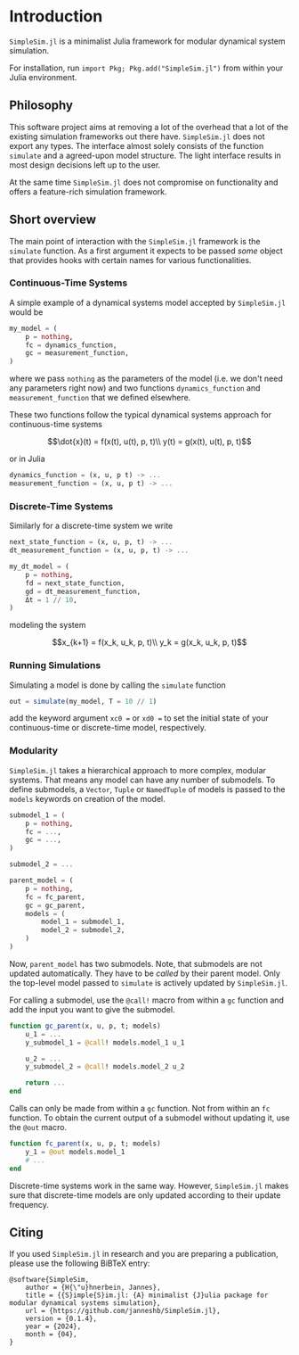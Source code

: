 # Introduction

`SimpleSim.jl` is a minimalist Julia framework for modular dynamical system simulation.

For installation, run `import Pkg; Pkg.add("SimpleSim.jl")` from within your Julia environment.

## Philosophy

This software project aims at removing a lot of the overhead that a lot of the existing simulation frameworks out there have.
`SimpleSim.jl` does not export any types. The interface almost solely consists of the function `simulate` and a agreed-upon model structure.
The light interface results in most design decisions left up to the user.

At the same time `SimpleSim.jl` does not compromise on functionality and offers a feature-rich simulation framework.

## Short overview

The main point of interaction with the `SimpleSim.jl` framework is the `simulate` function. As a first argument it expects to be passed _some_ object that provides hooks with certain names for various functionalities.

### Continuous-Time Systems

A simple example of a dynamical systems model accepted by `SimpleSim.jl` would be

```julia
my_model = (
    p = nothing,
    fc = dynamics_function,
    gc = measurement_function,
)
```
where we pass `nothing` as the parameters of the model (i.e. we don't need any parameters right now) and two functions `dynamics_function` and `measurement_function` that we defined elsewhere.

These two functions follow the typical dynamical systems approach for continuous-time systems

```math
\dot{x}(t) = f(x(t), u(t), p, t)\\
y(t) = g(x(t), u(t), p, t)
```

or in Julia

```julia
dynamics_function = (x, u, p t) -> ...
measurement_function = (x, u, p t) -> ...
```

### Discrete-Time Systems

Similarly for a discrete-time system we write

```julia
next_state_function = (x, u, p, t) -> ...
dt_measurement_function = (x, u, p, t) -> ...

my_dt_model = (
    p = nothing,
    fd = next_state_function,
    gd = dt_measurement_function,
    Δt = 1 // 10,
)
```

modeling the system

```math
x_{k+1} = f(x_k, u_k, p, t)\\
y_k = g(x_k, u_k, p, t)
```

### Running Simulations

Simulating a model is done by calling the `simulate` function

```julia
out = simulate(my_model, T = 10 // 1)
```

add the keyword argument `xc0 =` or `xd0 =` to set the initial state of your continuous-time or discrete-time model, respectively.

### Modularity

`SimpleSim.jl` takes a hierarchical approach to more complex, modular systems. That means any model can have any number of submodels. To define submodels, a `Vector`, `Tuple` or `NamedTuple` of models is passed to the `models` keywords on creation of the model.

```julia
submodel_1 = (
    p = nothing,
    fc = ...,
    gc = ...,
)

submodel_2 = ...

parent_model = (
    p = nothing,
    fc = fc_parent,
    gc = gc_parent,
    models = (
        model_1 = submodel_1,
        model_2 = submodel_2,
    )
)
```

Now, `parent_model` has two submodels. Note, that submodels are not updated automatically. They have to be _called_ by their parent model. Only the top-level model passed to `simulate` is actively updated by `SimpleSim.jl`.

For calling a submodel, use the `@call!` macro from within a `gc` function and add the input you want to give the submodel.

```julia
function gc_parent(x, u, p, t; models)
    u_1 = ...
    y_submodel_1 = @call! models.model_1 u_1

    u_2 = ...
    y_submodel_2 = @call! models.model_2 u_2

    return ...
end
```

Calls can only be made from within a `gc` function. Not from within an `fc` function. To obtain the current output of a submodel without updating it, use the `@out` macro.

```julia
function fc_parent(x, u, p, t; models)
    y_1 = @out models.model_1
    # ...
end
```

Discrete-time systems work in the same way. However, `SimpleSim.jl` makes sure that discrete-time models are only updated according to their update frequency.

## Citing

If you used `SimpleSim.jl` in research and you are preparing a publication, please use the following BiBTeX entry:

```
@software{SimpleSim,
    author = {H{\"u}hnerbein, Jannes},
    title = {{S}imple{S}im.jl: {A} minimalist {J}ulia package for modular dynamical systems simulation},
    url = {https://github.com/janneshb/SimpleSim.jl},
    version = {0.1.4},
    year = {2024},
    month = {04},
}
```
